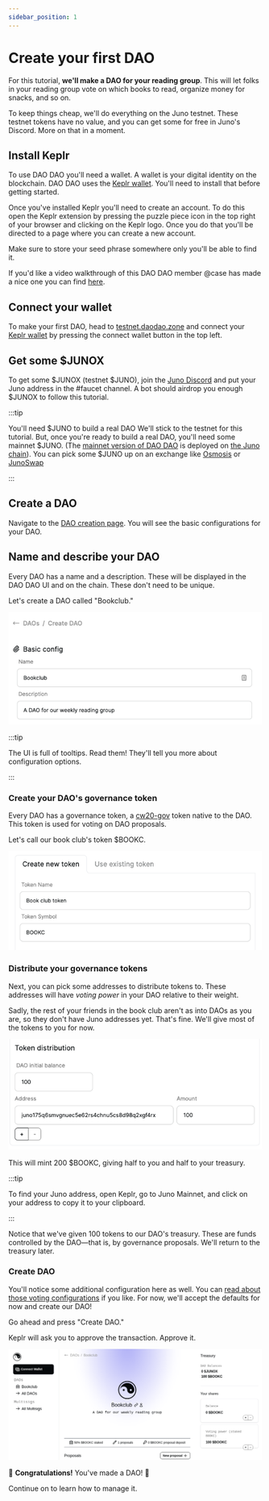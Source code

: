 ```yaml
---
sidebar_position: 1
---
```


# Create your first DAO

For this tutorial, **we'll make a DAO for your reading group**. This
will let folks in your reading group vote on which books to read,
organize money for snacks, and so on.

To keep things cheap, we'll do everything on the Juno testnet. These
testnet tokens have no value, and you can get some for free in Juno's
Discord. More on that in a moment.

## Install Keplr

To use DAO DAO you'll need a wallet. A wallet is your digital identity
on the blockchain. DAO DAO uses the [Keplr
wallet](https://wallet.keplr.app/). You'll need to install that before
getting started.

Once you've installed Keplr you'll need to create an account. To do
this open the Keplr extension by pressing the puzzle piece icon in the
top right of your browser and clicking on the Keplr logo. Once you do
that you'll be directed to a page where you can create a new account.

Make sure to store your seed phrase somewhere only you'll be able to
find it.

If you'd like a video walkthrough of this DAO DAO member @case has
made a nice one you can find
[here](https://www.youtube.com/watch?v=jN-ns9lu6O0).

## Connect your wallet

To make your first DAO, head to
[testnet.daodao.zone](https://testnet.daodao.zone/) and connect your
[Keplr wallet](https://wallet.keplr.app/) by pressing the connect
wallet button in the top left.

## Get some $JUNOX

To get some $JUNOX (testnet $JUNO), join the [Juno
Discord](https://discord.com/invite/QcWPfK4gJ2) and put your Juno
address in the #faucet channel. A bot should airdrop you enough $JUNOX
to follow this tutorial.

:::tip

You'll need $JUNO to build a real DAO We'll stick to the testnet for
this tutorial. But, once you're ready to build a real DAO, you'll need
some mainnet $JUNO. (The [mainnet version of DAO
DAO](https://daodao.zone) is deployed on [the Juno
chain](/docs/introduction/what-is-juno)). You can pick some $JUNO up
on an exchange like [Osmosis](https://osmosis.zone/) or
[JunoSwap](https://junoswap.com/)

:::

## Create a DAO

Navigate to the [DAO creation page](https://daodao.zone/dao/create).
You will see the basic configurations for your DAO.

## Name and describe your DAO

Every DAO has a name and a description. These will be displayed in the
DAO DAO UI and on the chain. These don't need to be unique.

Let's create a DAO called "Bookclub."

![](/img/quickstart/create-dao-title.png)


:::tip

The UI is full of tooltips. Read them! They'll tell you more about
configuration options.

:::


### Create your DAO's governance token

Every DAO has a governance token, a
[cw20-gov](https://github.com/DA0-DA0/dao-contracts/tree/main/contracts/cw20-gov)
token native to the DAO. This token is used for voting on DAO
proposals.

Let's call our book club's token $BOOKC.

![](/img/quickstart/create-dao-token.png)

### Distribute your governance tokens

Next, you can pick some addresses to distribute tokens to. These
addresses will have *voting power* in your DAO relative to their
weight.

Sadly, the rest of your friends in the book club aren't as into DAOs
as you are, so they don't have Juno addresses yet. That's fine. We'll
give most of the tokens to you for now.

![](/img/quickstart/create-dao-distribution.png)


This will mint 200 $BOOKC, giving half to you and half to your
treasury.

:::tip

To find your Juno address, open Keplr, go to Juno Mainnet, and
click on your address to copy it to your clipboard.

:::


Notice that we've given 100 tokens to our DAO's treasury. These are
funds controlled by the DAO&mdash;that is, by governance
proposals. We'll return to the treasury later.


### Create DAO

You'll notice some additional configuration here as well. You can
[read about those voting configurations](/docs/voting-config) if you
like. For now, we'll accept the defaults for now and create our DAO!

Go ahead and press "Create DAO."

Keplr will ask you to approve the transaction. Approve it.

![](/img/quickstart/create-dao-done.png)

🎉 **Congratulations!** You've made a DAO! 🎉

Continue on to learn how to manage it.
